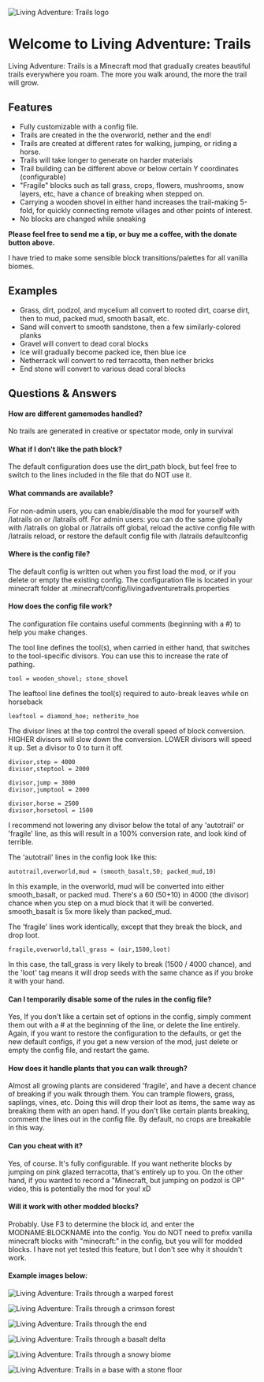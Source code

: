 ![Living Adventure: Trails logo](https://kupa-kona.com/sites/kupa-kona.com/files/styles/large/public/2024-01/living-adventure-trails-logo.jpg?itok=WVG55Uv6 "Living Adventure: Trails logo")

Welcome to Living Adventure: Trails
==================

Living Adventure: Trails is a Minecraft mod that gradually creates beautiful trails everywhere you roam.  The more you walk around, the more the trail will grow.

Features
--------

- Fully customizable with a config file.
- Trails are created in the the overworld, nether and the end!
- Trails are created at different rates for walking, jumping, or riding a horse.
- Trails will take longer to generate on harder materials
- Trail building can be different above or below certain Y coordinates (configurable)
- "Fragile" blocks such as tall grass, crops, flowers, mushrooms, snow layers, etc, have a chance of breaking when stepped on.
- Carrying a wooden shovel in either hand increases the trail-making 5-fold, for quickly connecting remote villages and other points of interest.
- No blocks are changed while sneaking

**Please feel free to send me a tip, or buy me a coffee, with the donate button above.**

I have tried to make some sensible block transitions/palettes for all vanilla biomes.

Examples
--------

- Grass, dirt, podzol, and mycelium all convert to rooted dirt, coarse dirt, then to mud, packed mud, smooth basalt, etc.
- Sand will convert to smooth sandstone, then a few similarly-colored planks
- Gravel will convert to dead coral blocks
- Ice will gradually become packed ice, then blue ice
- Netherrack will convert to red terracotta, then nether bricks
- End stone will convert to various dead coral blocks

Questions & Answers
-------------------

#### How are different gamemodes handled?
No trails are generated in creative or spectator mode, only in survival

#### What if I don't like the path block?
The default configuration does use the dirt_path block, but feel free to switch to the lines included in the file that do NOT use it.

#### What commands are available?
For non-admin users, you can enable/disable the mod for yourself with /latrails on or /latrails off.
For admin users: you can do the same globally with /latrails on global or /latrails off global, reload the active config file with /latrails reload, or restore the default config file with /latrails defaultconfig

#### Where is the config file?
The default config is written out when you first load the mod, or if you delete or empty the existing config. The configuration file is located in your minecraft folder at .minecraft/config/livingadventuretrails.properties

#### How does the config file work?
The configuration file contains useful comments (beginning with a #) to help you make changes.

The tool line defines the tool(s), when carried in either hand, that switches to the tool-specific divisors.  You can use this to increase the rate of pathing.
````
tool = wooden_shovel; stone_shovel
````

The leaftool line defines the tool(s) required to auto-break leaves while on horseback
````
leaftool = diamond_hoe; netherite_hoe
````

The divisor lines at the top control the overall speed of block conversion.  HIGHER divisors will slow down the conversion.  LOWER divisors will speed it up.  Set a divisor to 0 to turn it off.

````
divisor,step = 4000
divisor,steptool = 2000
````

````
divisor,jump = 3000
divisor,jumptool = 2000
````

````
divisor,horse = 2500
divisor,horsetool = 1500
````

I recommend not lowering any divisor below the total of any 'autotrail' or 'fragile' line, as this will result in a 100% conversion rate, and look kind of terrible.

The 'autotrail' lines in the config look like this:

````
autotrail,overworld,mud = (smooth_basalt,50; packed_mud,10)
````

In this example, in the overworld, mud will be converted into either smooth_basalt, or packed mud.  There's a 60 (50+10) in 4000 (the divisor) chance when you step on a mud block that it will be converted.  smooth_basalt is 5x more likely than packed_mud.

The 'fragile' lines work identically, except that they break the block, and drop loot.

````
fragile,overworld,tall_grass = (air,1500,loot)
````

In this case, the tall_grass is very likely to break (1500 / 4000 chance), and the 'loot' tag means it will drop seeds with the same chance as if you broke it with your hand.

#### Can I temporarily disable some of the rules in the config file?
Yes, If you don't like a certain set of options in the config, simply comment them out with a # at the beginning of the line, or delete the line entirely.
Again, if you want to restore the configuration to the defaults, or get the new default configs, if you get a new version of the mod, just delete or empty the config file, and restart the game.

#### How does it handle plants that you can walk through?
Almost all growing plants are considered 'fragile', and have a decent chance of breaking if you walk through them. You can trample flowers, grass, saplings, vines, etc. Doing this will drop their loot as items, the same way as breaking them with an open hand.  If you don't like certain plants breaking, comment the lines out in the config file.  By default, no crops are breakable in this way.

#### Can you cheat with it?
Yes, of course.  It's fully configurable.  If you want netherite blocks by jumping on pink glazed terracotta, that's entirely up to you.
On the other hand, if you wanted to record a "Minecraft, but jumping on podzol is OP" video, this is potentially the mod for you! xD

#### Will it work with other modded blocks?
Probably. Use F3 to determine the block id, and enter the MODNAME:BLOCKNAME into the config. You do NOT need to prefix vanilla minecraft blocks with "minecraft:" in the config, but you will for modded blocks.  I have not yet tested this feature, but I don't see why it shouldn't work.

#### Example images below:

![Living Adventure: Trails through a warped forest](https://kupa-kona.com/sites/kupa-kona.com/files/styles/large/public/2024-01/living-adventure-trails-warped.jpg?itok=uuAf9LtM "Living Adventure: Trails through a warped forest")

![Living Adventure: Trails through a crimson forest](https://kupa-kona.com/sites/kupa-kona.com/files/styles/large/public/2024-01/living-adventure-trails-crimson.jpg?itok=gQe-Y3QI "Living Adventure: Trails through a crimson forest")

![Living Adventure: Trails through the end](https://kupa-kona.com/sites/kupa-kona.com/files/styles/large/public/2024-01/living-adventure-trails-end.jpg?itok=PFHh4evj "Living Adventure: Trails through the end")

![Living Adventure: Trails through a basalt delta](https://kupa-kona.com/sites/kupa-kona.com/files/styles/large/public/2024-01/living-adventure-trails-basalt.jpg?itok=au0w0B-i "Living Adventure: Trails through a basalt delta")

![Living Adventure: Trails through a snowy biome](https://kupa-kona.com/sites/kupa-kona.com/files/styles/large/public/2024-01/living-adventure-trails-snow.jpg?itok=fkKzF02h "Living Adventure: Trails through a snowy biome")

![Living Adventure: Trails in a base with a stone floor](https://kupa-kona.com/sites/kupa-kona.com/files/styles/large/public/2024-01/living-adventure-trails-base.jpg?itok=SrkrMRRC "Living Adventure: Trails in a base with a stone floor")
